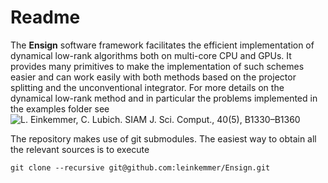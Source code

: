# Readme #

The **Ensign** software framework facilitates the efficient implementation of dynamical low-rank algorithms both on multi-core CPU and GPUs. It provides many primitives to make the implementation of such schemes easier and can work easily with both methods based on the projector splitting and the unconventional integrator. For more details on the dynamical low-rank method and in particular the problems implemented in the examples folder see
![L. Einkemmer, C. Lubich. SIAM J. Sci. Comput., 40(5), B1330–B1360](https://doi.org/10.1137/18M116383X)

The repository makes use of git submodules. The easiest way to obtain all the relevant sources is to execute

    git clone --recursive git@github.com:leinkemmer/Ensign.git



